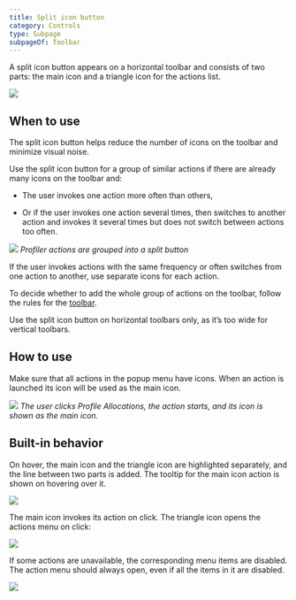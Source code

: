 ```yaml
---
title: Split icon button
category: Controls
type: Subpage
subpageOf: Toolbar
---
```


A split icon button appears on a horizontal toolbar and consists of two parts: the main icon and a triangle icon for the actions list.

![]({{site.baseurl}}/images/toolbar_split_button/example.png)


## When to use

The split icon button helps reduce the number of icons on the toolbar and minimize visual noise.

Use the split icon button for a group of similar actions if there are already many icons on the toolbar and:

* The user invokes one action more often than others,

* Or if the user invokes one action several times, then switches to another action and invokes it several times but does not switch between actions too often.

![]({{site.baseurl}}/images/toolbar_split_button/group_actions.png)
*Profiler actions are grouped into a split button*

If the user invokes actions with the same frequency or often switches from one action to another, use separate icons for each action.

To decide whether to add the whole group of actions on the toolbar, follow the rules for the [toolbar]({{site.baseurl}}/controls/toolbar/#what-items-to-add-on-toolbar).

Use the split icon button on horizontal toolbars only, as it’s too wide for vertical toolbars.


## How to use

Make sure that all actions in the popup menu have icons. When an action is launched its icon will be used as the main icon.

![]({{site.baseurl}}/images/toolbar_split_button/behavior.png)
*The user clicks Profile Allocations, the action starts, and its icon is shown as the main icon.*


## Built-in behavior

On hover, the main icon and the triangle icon are highlighted separately, and the line between two parts is added. The tooltip for the main icon action is shown on hovering over it.

![]({{site.baseurl}}/images/toolbar_split_button/hover.png)

The main icon invokes its action on click. The triangle icon opens the actions menu on click:

![]({{site.baseurl}}/images/toolbar_split_button/click.png)

If some actions are unavailable, the corresponding menu items are disabled. The action menu should always open, even if all the items in it are disabled.

![]({{site.baseurl}}/images/toolbar_split_button/disabled.png)

